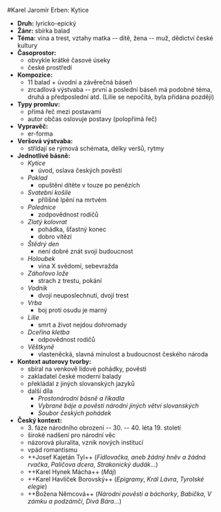 #Karel Jaromír Erben: Kytice

- __Druh:__ lyricko-epický
- __Žánr:__ sbírka balad
- __Téma:__ vina a trest, vztahy matka -- dítě, žena -- muž, dědictví české kultury
- __Časoprostor:__
	- obvykle krátké časové úseky
	- české prostředí
- __Kompozice:__
	- 11 balad + úvodní a závěrečná báseň
	- zrcadlová výstvaba -- první a poslední báseň má podobné téma, druhá a předposlední atd. (Lilie se nepočítá, byla přidána později)
- __Typy promluv:__
	- přímá řeč mezi postavami
	- autor občas oslovuje postavy (polopřímá řeč)
- __Vypravěč:__
	- er-forma
- __Veršová výstvaba:__
	- střídají se rýmová schémata, délky veršů, rytmy
- __Jednotlivé básně:__
	- _Kytice_
		- úvod, oslava českých pověstí
	- _Poklad_
		- opuštění dítěte v touze po penězích
	- _Svatební košile_
		- přílišné lpění na mrtvém
	- _Polednice_
		- zodpovědnost rodičů
	- _Zlatý kolovrat_
		- pohádka, šťastný konec
		- dobro vítězí
	- _Štědrý den_
		- není dobré znát svoji budoucnost
	- _Holoubek_
		- vina X svědomí, sebevražda
	- _Záhořovo lože_
		- strach z trestu, pokání
	- _Vodník_
		- dvojí neuposlechnutí, dvojí trest
	- _Vrba_
		- boj proti osudu je marný
	- _Lilie_
		- smrt a život nejdou dohromady
	- _Dceřina kletba_
		- odpovědnost rodičů
	- _Věštkyně_
		- vlasteněcká, slavná minulost a budoucnost českého národa
- __Kontext autorovy tvorby:__
	- sbíral na venkově lidové pohádky, pověsti
	- zakladatel české moderní balady
	- překládal z jiných slovanských jazyků
	- další díla
		- _Prostonárodní básně a říkadla_
		- _Vybrané báje a pověsti národní jiných větví slovanských_
		- _Soubor českých pohádek_
- __Český kontext:__
	- 3\. fáze národního obrození -- 30. -- 40. léta 19. století
	- široké nadšení pro národní věc
	- názorová pluralita, vznik nových institucí
	- vpád romantismu
	- ++Josef Kajetán Tyl++ (_Fidlovačka, aneb žádný hněv a žádná rvačka_, _Paličova dcera_, _Strakonický dudák_...)
	- ++Karel Hynek Mácha++ (_Máj_)
	- ++Karel Havlíček Borovský++ (_Epigramy_, _Král Lávra_, _Tyrolské elegie_)
	- ++Božena Němcová++ (_Národní pověsti a báchorky_, _Babička_, _V zámku a podzámčí_, _Divá Bára_...)